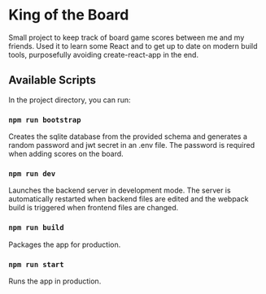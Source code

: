 # King of the Board

Small project to keep track of board game scores between me and my friends.
Used it to learn some React and to get up to date on modern build tools, purposefully avoiding create-react-app in the end.

## Available Scripts

In the project directory, you can run:

### `npm run bootstrap`

Creates the sqlite database from the provided schema and generates a random password and jwt secret in an .env file. The password is required when adding scores on the board.

### `npm run dev`

Launches the backend server in development mode. The server is automatically restarted when backend files are edited and the webpack build is triggered when frontend files are changed.

### `npm run build`

Packages the app for production.

### `npm run start`

Runs the app in production.
